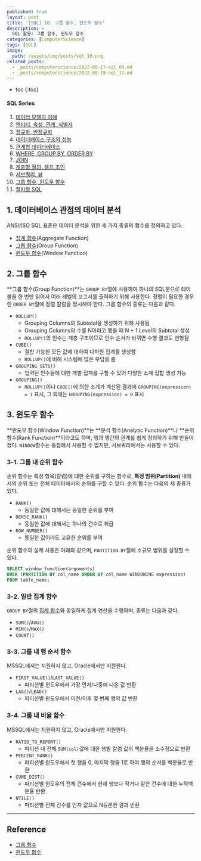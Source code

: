 ```yaml
---
published: true
layout: post
title: '[SQL] 10. 그룹 함수, 윈도우 함수'
description: >
  SQL 활용: 그룹 함수, 윈도우 함수
categories: [ComputerScience]
tags: [SQL]
image:
  path: /assets/img/posts/sql_10.png
related_posts:
  - _posts/computerscience/2022-08-17-sql_09.md
  - _posts/computerscience/2022-08-19-sql_11.md
---
```

* toc
{:toc}

<h4>SQL Series</h4>
<div class="taxonomy__index">
  <ol class="description">
    <li><a href="/computerscience/sql_01/">데이터 모델의 이해</a></li>
    <li><a href="/computerscience/sql_02/">엔티티, 속성, 관계, 식별자</a></li>
    <li><a href="/computerscience/sql_03/">정규화, 반정규화</a></li>
    <li><a href="/computerscience/sql_04/">데이터베이스 구조와 성능</a></li>
    <li><a href="/computerscience/sql_05/">관계형 데이터베이스</a></li>
    <li><a href="/computerscience/sql_06/">WHERE, GROUP BY, ORDER BY</a></li>
    <li><a href="/computerscience/sql_07/">JOIN</a></li>
    <li><a href="/computerscience/sql_08/">계층형 질의, 셀프 조인</a></li>
    <li><a href="/computerscience/sql_09/">서브쿼리, 뷰</a></li>
    <li><a href="/computerscience/sql_10/">그룹 함수, 윈도우 함수</a></li>
    <li><a href="/computerscience/sql_11/">절차형 SQL</a></li>
  </ol>
</div>

## 1. 데이터베이스 관점의 데이터 분석

ANSI/ISO SQL 표준은 데이터 분석을 위한 세 가지 종류의 함수를 정의하고 있다.  

- [집계 함수](/computerscience/sql_06/#3-1-집계-함수)(Aggregate Function)
- [그룹 함수](#2-그룹-함수)(Group Function)
- [윈도우 함수](#3-윈도우-함수)(Window Function)

## 2. 그룹 함수

**그룹 함수(Group Function)**는 `GROUP BY`절에 사용하여 하나의 SQL문으로 테이블을 한 번만 읽어서 여러 레벨의 보고서를 출력하기 위해 사용한다. 정렬이 필요한 경우렌 `ORDER BY`절에 정렬 칼럼을 명시해야 한다. 그룹 함수의 종류는 다음과 같다.  

- `ROLLUP()`
  - Grouping Columns의 Subtotal을 생성하기 위해 사용됨
  - Grouping Columns의 수를 N이라고 했을 때 N + 1 Level의 Subtotal 생성
  - `ROLLUP()`의 인수는 계층 구조이므로 인수 순서가 바뀌면 수행 결과도 변형됨
- `CUBE()`
  - 결합 가능한 모든 값에 대하여 다차원 집계를 생성함
  - `ROLLUP()`에 비해 시스템에 많은 부담을 줌
- `GROUPING SETS()`
  - 입력된 인수들에 대한 개별 집계를 구할 수 있어 다양한 소계 집합 생성 가능
- `GROUPING()`
  - `ROLLUP()`이나 `CUBE()`에 의한 소계가 계산된 결과에 `GROUPING(expression) = 1` 표시, 그 외에는 `GROUPING(expression) = 0` 표시

## 3. 윈도우 함수

**윈도우 함수(Window Function)**는 **분석 함수(Analytic Function)**나 **순위 함수(Rank Function)**이라고도 하며, 행과 행간의 관계를 쉽게 정의하기 위해 만들어졌다. `WINDOW`함수는 중첩해서 사용할 수 없지만, 서브쿼리에서는 사용할 수 있다.  

### 3-1. 그룹 내 순위 함수

순위 함수는 특정 항목(칼럼)에 대한 순위를 구하는 함수로, **특정 범위(Partition)** 내에서의 순위 또는 전체 데이터에서의 순위를 구할 수 있다. 순위 함수는 다음의 세 종류가 있다.  

- `RANK()`
  - 동일한 값에 대해서는 동일한 순위를 부여
- `DENSE_RANK()`
  - 동일한 값에 대해서는 하나의 건수로 취급
- `ROW_NUMBER()`
  - 동일한 값이라도 고유한 순위를 부여

순위 함수의 실제 사용은 아래와 같으며, `PARTITION BY`절에 소규모 범위를 설정할 수 있다.  

```sql
SELECT window_function(arguments)
OVER (PARTITION BY col_name ORDER BY col_name WINDOWING expression)
FROM table_name;
```

### 3-2. 일반 집계 함수

`GROUP BY`절의 [집계 함수](/computerscience/sql_06/#3-1-집계-함수)와 동일하게 집계 연산을 수행하며, 종류는 다음과 같다.  

- `SUM()`/`AVG()`
- `MIN()`/`MAX()`
- `COUNT()`

### 3-3. 그룹 내 행 순서 함수

MSSQL에서는 지원하지 않고, Oracle에서만 지원한다.  

- `FIRST_VALUE()`/`LAST_VALUE()`
  - 파티션별 윈도우에서 가장 먼저/나중에 나온 값 반환
- `LAG()`/`LEAD()`
  - 파티션별 윈도우에서 이전/이후 몇 번째 행의 값 반환

### 3-4. 그룹 내 비율 함수

MSSQL에서는 지원하지 않고, Oracle에서만 지원한다.  

- `RATIO_TO_REPORT()`
  - 파티션 내 전체 `SUM(col)`값에 대한 행별 칼럼 값의 백분율을 소수점으로 반환
- `PERCENT_RANK()`
  - 파티션별 윈도우에서 첫 행을 0, 마지막 행을 1로 하여 행의 순서를 백분율로 반환
- `CUME_DIST()`
  - 파티션별 윈도우의 전체 건수에서 현재 행보다 작거나 같은 건수에 대한 누적백분율 반환
- `NTILE()`
  - 파티션별 전체 건수를 인자 값으로 N등분한 결과 반환

---
## Reference
- [그룹 함수](https://dataonair.or.kr/db-tech-reference/d-guide/sql/?pageid=3&mod=document&uid=350)
- [윈도우 함수](https://dataonair.or.kr/db-tech-reference/d-guide/sql/?pageid=3&mod=document&uid=351)